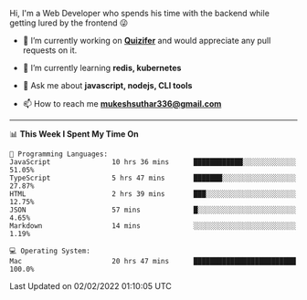 Hi, I'm a Web Developer who spends his time with the backend while getting lured by the frontend 😜

- 🔭 I’m currently working on **[Quizifer](https://github.com/SutharMukesh/Quizifer/)** and would appreciate any pull requests on it.

- 🌱 I’m currently learning **redis, kubernetes**

- 💬 Ask me about **javascript, nodejs, CLI tools**

- 📫 How to reach me **mukeshsuthar336@gmail.com**

---
<!--START_SECTION:waka-->
📊 **This Week I Spent My Time On** 

```text
💬 Programming Languages: 
JavaScript               10 hrs 36 mins      ████████████░░░░░░░░░░░░░   51.05% 
TypeScript               5 hrs 47 mins       ███████░░░░░░░░░░░░░░░░░░   27.87% 
HTML                     2 hrs 39 mins       ███░░░░░░░░░░░░░░░░░░░░░░   12.75% 
JSON                     57 mins             █░░░░░░░░░░░░░░░░░░░░░░░░   4.65% 
Markdown                 14 mins             ░░░░░░░░░░░░░░░░░░░░░░░░░   1.19%

💻 Operating System: 
Mac                      20 hrs 47 mins      █████████████████████████   100.0%

```


 Last Updated on 02/02/2022 01:10:05 UTC
<!--END_SECTION:waka-->
